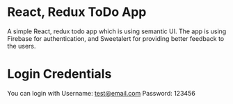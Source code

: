 # React, Redux ToDo App
A simple React, redux todo app which is using semantic UI. The app is using Firebase for authentication, and Sweetalert for providing better feedback to the users.

# Login Credentials
You can login with
Username: test@email.com
Password: 123456
